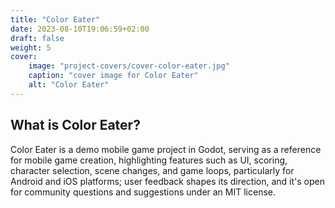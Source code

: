 ```yaml
---
title: "Color Eater"
date: 2023-08-10T19:06:59+02:00
draft: false
weight: 5
cover:
    image: "project-covers/cover-color-eater.jpg"
    caption: "cover image for Color Eater"
    alt: "Color Eater"
---
```


## What is Color Eater?

Color Eater is a demo mobile game project in Godot, serving as a reference for mobile game creation, highlighting features such as UI, scoring, character selection, scene changes, and game loops, particularly for Android and iOS platforms; user feedback shapes its direction, and it's open for community questions and suggestions under an MIT license.
